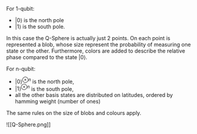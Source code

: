 For 1-qubit:
- $|0\rangle$ is the north pole
- $|1\rangle$ is the south pole.

In this case the Q-Sphere is actually just 2 points. On each point is represented a blob, whose size represent the probability of measuring one state or the other. Furthermore, colors are added to describe the relative phase compared to the state $|0\rangle$.

For n-qubit:
- $|0\rangle^{\otimes n}$ is the north pole,
- $|1\rangle^{\otimes n}$ is the south pole,
- all the other basis states are distributed on latitudes, ordered by hamming weight (number of ones) 

The same rules on the size of blobs and colours apply.

![[Q-Sphere.png]]